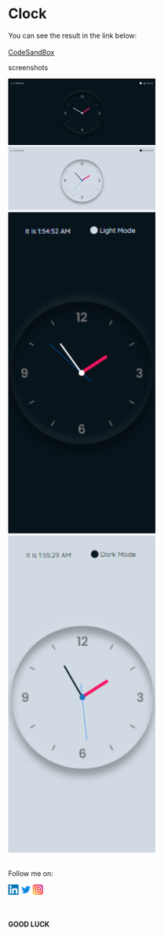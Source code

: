 # Clock

<p>
    You can see the result in the link below:</br>
    <a href="https://codesandbox.io/s/clock-7kwsk4"></br>CodeSandBox</a>
</p>

<p>screenshots</p>
<img src="https://raw.githubusercontent.com/maalireza51/clock/master/public/screenshot1.png" width="300px"/></br>
<img src="https://raw.githubusercontent.com/maalireza51/clock/master/public/screenshot2.png" width="300px"/></br>
<img src="https://raw.githubusercontent.com/maalireza51/clock/master/public/screenshot3.png" width="300px"/>
<img src="https://raw.githubusercontent.com/maalireza51/clock/master/public/screenshot4.png" width="300px"/>
</br></br>

<p>Follow me on:</p>
<p><a href="https://www.linkedin.com/in/alireza-mashayekhi-693423235/"><img src="https://raw.githubusercontent.com/maalireza51/componentStructure/master/icons/linkedin.svg" width="21px"/></a> 
<a href="https://twitter.com/maalireza51"><img src="https://raw.githubusercontent.com/maalireza51/componentStructure/master/icons/twitter.svg" width="21px"/></a> 
<a href="https://www.instagram.com/deka_deve/"><img src="https://raw.githubusercontent.com/maalireza51/componentStructure/master/icons/instagram.svg" width="21px"/></a></p>

</br></br><strong>GOOD LUCK</strong>